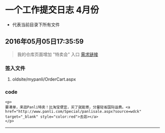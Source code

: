 # 一个工作提交日志 4月份

* 代表当前目录下所有文件


## 2016年05月05日17:35:59

> 我的仓库页面增加 "特卖会" 入口
> [需求链接](http://github.panli.com/SoftwareTest/Panli/wiki/%E6%88%91%E7%9A%84%E4%BB%93%E5%BA%93%E9%A1%B5%E9%9D%A2%E5%A2%9E%E5%8A%A0-%22%E7%89%B9%E5%8D%96%E4%BC%9A%22-%E5%85%A5%E5%8F%A3)

### 签入文件

1. oldsite/mypanli/OrderCart.aspx

### code

```
<p>
要凑单，来逛Panli特卖！比淘宝便宜，买了就能寄，分量轻省国际运费。<a href="http://www.panli.com/Special/panlisale.aspx?source=wdck" target="_blank" style="color:red">去逛></a>
</p>
```

---


